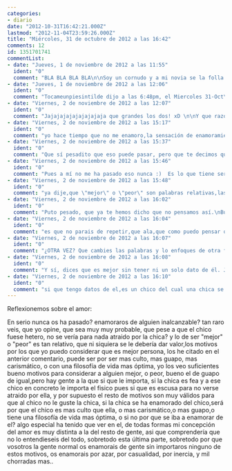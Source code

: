 ```yaml
---
categories:
- diario
date: "2012-10-31T16:42:21.000Z"
lastmod: "2012-11-04T23:59:26.000Z"
title: "Miércoles, 31 de octubre de 2012 a las 16:42"
comments: 12
id: 1351701741
commentList:
- date: "Jueves, 1 de noviembre de 2012 a las 11:55"
  ident: "0"
  comment: "BLA BLA BLA BLA\n\nSoy un cornudo y a mi novia se la folla medio barrio mientras yo follo una vez a las mil y eso me ha causado un trauma enorme."
- date: "Jueves, 1 de noviembre de 2012 a las 12:06"
  ident: "0"
  comment: "Tocameunpiesintilde dijo a las 6:48pm, el Miercoles 31-Oct\n\nQue te calles, subnormal.\nSi te gusta meterte con la gente porque sí, te jodes si la gente se mete contigo con motivos.\nY raro no me parece que pienses así, ya se sabe que los tontos piensan de otra forma, vamos sin prueba alguna y basándose en sus experiencias de mierda y con un amor propio por debajo de -9000, porque si no fuera así, no creerías que son mejores que tú. Y no, nadie es mejor persona que otra por ser carísmática o guapa, imbécil. Cada uno tiene sus características y puntos fuertes, te queda mucho por crecer.\n¿Que por qué se ha enamorado? ¿Quizá porque le gusta como es (que no necesariamente tiene que ser mejor que ella para enamorarse , eh)?\nSi tú te enamoras de gente \"mejor\" que tú, he de decirte que derrochas patetismo elevado a la décima potencia. Normal que luego estás con una tía que se ríe de ti y se folla a 20, si total, es mejor que tú, tienes que conservarla.\nVenga, hasta luego."
- date: "Viernes, 2 de noviembre de 2012 a las 12:07"
  ident: "0"
  comment: "Jajajajajajajajajaja que grandes los dos! xD \n\nY que razón en la última frase de tocame un pie xD\n\nAhora mis reflexiones del amor:\n\n1. Puede ser lo mas maravilloso del mundo\n\n2. Puede ser lo peor del mundo xD"
- date: "Viernes, 2 de noviembre de 2012 a las 15:17"
  ident: "0"
  comment: "yo hace tiempo que no me enamoro,la sensación de enamoramiento,por lo general es puramente hormonal,pura atracción sexual,cosas de crios, yo a mi actual novia la aprecio mucho por su forma de ser y de pensar,y la amo,pero no tengo esa sensación de enamoramiento,de que no puedo vivir sin ella,de que ay que mal estoy por que no puedo verla,paparruchas.. la sensación de enamoramiento,como ya he dicho,es puramente hormonal.\n\nPero entonces de verdad que nunca os ha pasado lo de \"enamoraros\" de alguien y que ese alguien no esté para nada interesados en vosotros? tan dificil es de entender,que se puede generalizar y decir que cuando alguien se enamora de otro alguien,el porcentaje que hay de que ese alguien le ignore,es altisimo? es tan alto que da igual si es hetero,bi,o gay,la vida es dura,bueno no,pero algunos le exigís demasiado en vez de valorar lo preciosa y chachi que es.."
- date: "Viernes, 2 de noviembre de 2012 a las 15:37"
  ident: "0"
  comment: "Que sí pesadito que eso puede pasar, pero que te decimos que aunque pase no te hace mejor o peor persona en comparación, que parece que lees palabras salteadas."
- date: "Viernes, 2 de noviembre de 2012 a las 15:46"
  ident: "0"
  comment: "Pues a mí no me ha pasado eso nunca :)  Es lo que tiene ser guapa, encantadora y magnífica como yo."
- date: "Viernes, 2 de noviembre de 2012 a las 15:48"
  ident: "0"
  comment: "ya dije,que \"mejor\" o \"peor\" son palabras relativas,las palabras relativas se usan para mm,expresar lo que uno piensa,pese que no sea algo absoluto,entonces si yo digo que alguien es mejor que tu,por tener mas cultura,o una filosofia de vida mas oáÂ¹â€¢tima,pues no tiene nada de extraño,si no se debiesen usar las comparativas y las palabras mejor o peor,entonces para que existen? si a ti te parece que todos somos iguales,pues muy bien,pero yo soy muy prejuicioso,y para mi hay gente muy inutil,gente muy util,gente aburrida,gente divertida,y si digo que cuando te enamoras,probablemente esa persona sea mejor que tu,pues asi es,tiene todo el sentido del mundo,esa persona te habrá atraido o gustado pues por ser mas culta que tu o mas carismatica,no te puedes enamorar de alguien menos culto o menos carismatico o menos \"bueno\" que tu."
- date: "Viernes, 2 de noviembre de 2012 a las 16:02"
  ident: "0"
  comment: "Puto pesado, que ya te hemos dicho que no pensamos así.\nBusca nuevas formas de explicarte y no copies y pegues una y otra vez lo mismo."
- date: "Viernes, 2 de noviembre de 2012 a las 16:04"
  ident: "0"
  comment: "es que no parais de repetir,que ala,que como puedo pensar que la gente es peor o mejor,por su carisma o su cultura,pues no lo veo tan raro,ser mejor o peor es relativo,para mi,brad pitt es mejor persona que la chusma de mi clase,es mi opinión,y para mi,el chico gay del que se enamoró la chica de la otra entrada,pues es mejor que ella,ya esta."
- date: "Viernes, 2 de noviembre de 2012 a las 16:07"
  ident: "0"
  comment: "¿OTRA VEZ? Que cambies las palabras y lo enfoques de otra forma. Hostias."
- date: "Viernes, 2 de noviembre de 2012 a las 16:08"
  ident: "0"
  comment: "Y sí, dices que es mejor sin tener ni un solo dato de él. JAJAJAJ, déjame que me ría de ti."
- date: "Viernes, 2 de noviembre de 2012 a las 16:10"
  ident: "0"
  comment: "si que tengo datos de el,es un chico del cual una chica se ha enamorado,el hecho de ser un chico que enamora a chicas,y gay,ya me da bastantes pistas de que es mejor persona que la chica,pero es que si encima la chica escribe una entrada tan patética como la que escribió,el porcentaje que hay de que el chico sea mejor que la chica,es muy alto,fue muy infantil la entrada esa de jo es que me he enamorado de un gay,ay pobre de mi."
---
```


Reflexionemos sobre el amor:  
  
 En serio nunca os ha pasado? enamoraros de alguien inalcanzable? tan raro veis, que yo opine, que sea muy muy probable, que pese a que el chico fuese hetero, no se vería para nada atraido por la chica? y lo de ser "mejor" o "peor" es tan relativo, que ni siquiera se le debería dar valor,los motivos por los que yo puedo considerar que es mejor persona, los he citado en el anterior comentario, puede ser por ser mas culto, mas guapo, mas carismático, o con una filosofía de vida mas óptima, yo los veo suficientes bueno motivos para considerar a alguien mejor, o peor, bueno el de guapo de igual,pero hay gente a la que si que le importa, si la chica es fea y a ese chico en concreto le importa el fisico pues si que es escusa para no verse atraido por ella, y por supuesto el resto de motivos son muy válidos para que al chico no le guste la chica, si la chica se ha enamorado del chico,será por que el chico es mas culto que ella, o mas carismático,o mas guapo,o tiene una filosofía de vida mas óptima, o si no por que se iba a enamorar de el? algo especial ha tenido que ver en el, de todas formas mi concepción del amor es muy distinta a la del resto de gente, asi que comprendería que no lo entendieseis del todo, sobretodo esta última parte, sobretodo por que vosotros la gente normal os enamorais de gente sin importaros ninguno de estos motivos, os enamorais por azar, por casualidad, por inercia, y mil chorradas mas..